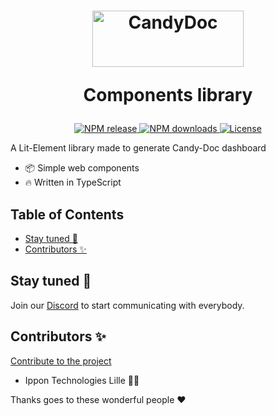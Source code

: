 <h1 align="center">
  <picture>
    <source media="(prefers-color-scheme: dark)" width="242" height="90" alt="CandyDoc logo" srcset="https://user-images.githubusercontent.com/22562938/170952295-d5634b7d-54bf-4beb-a105-50123b29a15b.png">
    <source media="(prefers-color-scheme: light)"width="242" height="90" alt="CandyDoc logo" srcset="https://user-images.githubusercontent.com/22562938/170952293-a3d745d2-c61d-4094-82dd-0e04ea3e0efb.png">
    <img alt="CandyDoc" width="400" src="https://user-images.githubusercontent.com/22562938/170954304-420d51b3-f499-4201-945a-df2dd105e8f6.png">
  </picture>
  <p>Components library</p>
</h1>

<p align="center">
  <a href="https://www.npmjs.com/package/@candy-doc/ui" alt="NPM package">
    <img src="https://flat.badgen.net/npm/v/@candy-doc/ui" alt="NPM release">
  </a>
  <a href="https://www.npmjs.com/package/@candy-doc/ui">
    <img src="https://flat.badgen.net/npm/dt/@candy-doc/ui" alt="NPM downloads">
  </a>
  <a href="https://github.com/Candy-Doc/candy-doc-components-library/blob/main/LICENSE" alt="License">
    <img src="https://flat.badgen.net/badge/license/GPL3/blue" alt="License">
  </a>
</p>

A Lit-Element library made to generate Candy-Doc dashboard

- :package: Simple web components
- :fire: Written in TypeScript

<!-- START doctoc generated TOC please keep comment here to allow auto update -->
<!-- DON'T EDIT THIS SECTION, INSTEAD RE-RUN doctoc TO UPDATE -->
## Table of Contents

- [Stay tuned 👀](#stay-tuned-)
- [Contributors ✨](#contributors-)

<!-- END doctoc generated TOC please keep comment here to allow auto update -->

## Stay tuned 👀

Join our [Discord](https://discord.gg/CxwdeKjtcT) to start communicating with everybody.

## Contributors ✨

[Contribute to the project](./CONTRIBUTING.md)

- Ippon Technologies Lille 🧑‍💼

Thanks goes to these wonderful people ❤️
